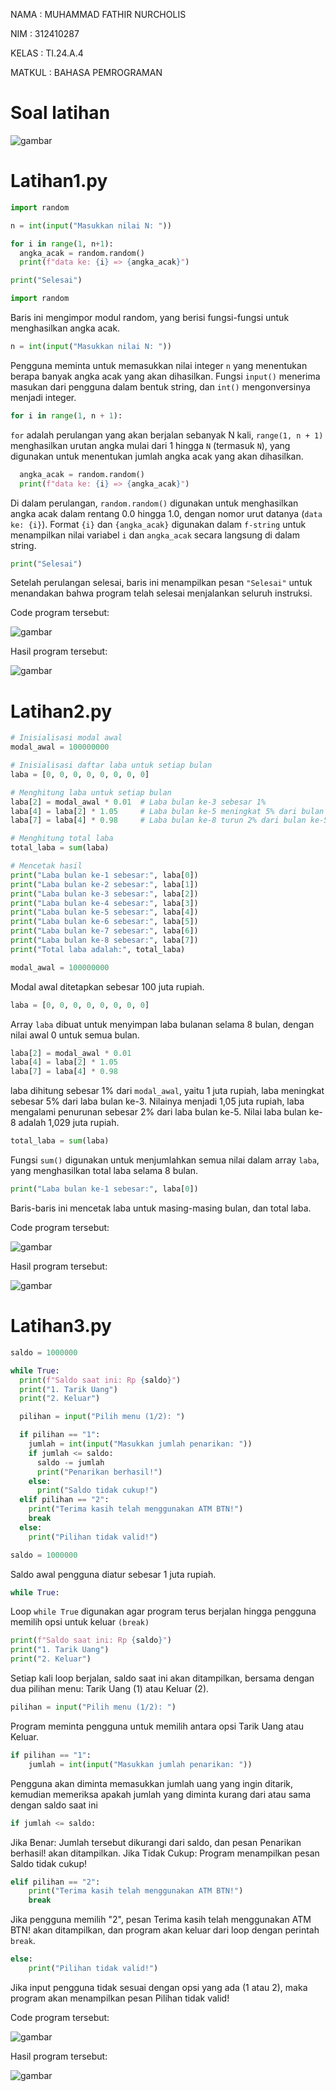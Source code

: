 <p>NAMA : MUHAMMAD FATHIR NURCHOLIS</p>
<P>NIM : 312410287</P>
<P>KELAS : TI.24.A.4</P>
<P>MATKUL : BAHASA PEMROGRAMAN</P>

# Soal latihan

![gambar](https://github.com/andreanbadeh/Labpy03/blob/ead01c1a56b760fa2741e76cda7776d524b1c0e9/Image/Screenshot%20From%202024-10-29%2011-15-44.png)

# Latihan1.py

```python
import random

n = int(input("Masukkan nilai N: "))

for i in range(1, n+1):
  angka_acak = random.random()
  print(f"data ke: {i} => {angka_acak}")

print("Selesai")
```



```python
import random
```
Baris ini mengimpor modul random, yang berisi fungsi-fungsi untuk menghasilkan angka acak.

```python
n = int(input("Masukkan nilai N: "))
```
Pengguna meminta untuk memasukkan nilai integer `n` yang menentukan berapa banyak angka acak yang akan dihasilkan. Fungsi `input()` menerima masukan dari pengguna dalam bentuk string, dan `int()` mengonversinya menjadi integer.

```python
for i in range(1, n + 1):
```
`for` adalah perulangan yang akan berjalan sebanyak N kali, `range(1, n + 1)` menghasilkan urutan angka mulai dari 1 hingga `N` (termasuk `N`), yang digunakan untuk menentukan jumlah angka acak yang akan dihasilkan.

```python
  angka_acak = random.random()
  print(f"data ke: {i} => {angka_acak}")
```
Di dalam perulangan, `random.random()` digunakan untuk menghasilkan angka acak dalam rentang 0.0 hingga 1.0, dengan nomor urut datanya (`data ke: {i}`). Format `{i}` dan `{angka_acak}` digunakan dalam `f-string` untuk menampilkan nilai variabel `i` dan `angka_acak` secara langsung di dalam string.

```python
print("Selesai")
```
Setelah perulangan selesai, baris ini menampilkan pesan `"Selesai"` untuk menandakan bahwa program telah selesai menjalankan seluruh instruksi.

Code program tersebut:

![gambar](https://github.com/Fathir4118/Lobpy3/blob/main/Gambar/IMG_20241104_110611.jpg) 

Hasil program tersebut:

![gambar](https://github.com/andreanbadeh/Labpy03/blob/db2b670f8d7f34ed4a0ae286dd7a3d3a853fed97/Image/Screenshot%20From%202024-10-29%2011-04-41.png)

# Latihan2.py

```python
# Inisialisasi modal awal
modal_awal = 100000000

# Inisialisasi daftar laba untuk setiap bulan
laba = [0, 0, 0, 0, 0, 0, 0, 0]

# Menghitung laba untuk setiap bulan
laba[2] = modal_awal * 0.01  # Laba bulan ke-3 sebesar 1%
laba[4] = laba[2] * 1.05     # Laba bulan ke-5 meningkat 5% dari bulan ke-3
laba[7] = laba[4] * 0.98     # Laba bulan ke-8 turun 2% dari bulan ke-5

# Menghitung total laba
total_laba = sum(laba)

# Mencetak hasil
print("Laba bulan ke-1 sebesar:", laba[0])
print("Laba bulan ke-2 sebesar:", laba[1])
print("Laba bulan ke-3 sebesar:", laba[2])
print("Laba bulan ke-4 sebesar:", laba[3])
print("Laba bulan ke-5 sebesar:", laba[4])
print("Laba bulan ke-6 sebesar:", laba[5])
print("Laba bulan ke-7 sebesar:", laba[6])
print("Laba bulan ke-8 sebesar:", laba[7])
print("Total laba adalah:", total_laba)
```


```python
modal_awal = 100000000
```
Modal awal ditetapkan sebesar 100 juta rupiah.

```python
laba = [0, 0, 0, 0, 0, 0, 0, 0]
```
Array `laba` dibuat untuk menyimpan laba bulanan selama 8 bulan, dengan nilai awal 0 untuk semua bulan.

```python
laba[2] = modal_awal * 0.01  
laba[4] = laba[2] * 1.05     
laba[7] = laba[4] * 0.98
```
laba dihitung sebesar 1% dari `modal_awal`, yaitu 1 juta rupiah, laba meningkat sebesar 5% dari laba bulan ke-3. Nilainya menjadi 1,05 juta rupiah, laba mengalami penurunan sebesar 2% dari laba bulan ke-5. Nilai laba bulan ke-8 adalah 1,029 juta rupiah.

```python
total_laba = sum(laba)
```
Fungsi `sum()` digunakan untuk menjumlahkan semua nilai dalam array `laba`, yang menghasilkan total laba selama 8 bulan.

```python
print("Laba bulan ke-1 sebesar:", laba[0])
```
Baris-baris ini mencetak laba untuk masing-masing bulan, dan total laba.

Code program tersebut:

![gambar](https://github.com/andreanbadeh/Labpy03/blob/d19ff542f8f6a7e909f4d2828d9cfe78f1c24c86/Image/latihan2.png)

Hasil program tersebut:

![gambar](https://github.com/andreanbadeh/Labpy03/blob/d19ff542f8f6a7e909f4d2828d9cfe78f1c24c86/Image/Screenshot%20From%202024-10-29%2011-44-10.png)

# Latihan3.py

```python
saldo = 1000000

while True:
  print(f"Saldo saat ini: Rp {saldo}")
  print("1. Tarik Uang")
  print("2. Keluar")

  pilihan = input("Pilih menu (1/2): ")

  if pilihan == "1":
    jumlah = int(input("Masukkan jumlah penarikan: "))
    if jumlah <= saldo:
      saldo -= jumlah
      print("Penarikan berhasil!")
    else:
      print("Saldo tidak cukup!")
  elif pilihan == "2":
    print("Terima kasih telah menggunakan ATM BTN!")
    break
  else:
    print("Pilihan tidak valid!")
```


```python
saldo = 1000000
```
Saldo awal pengguna diatur sebesar 1 juta rupiah.

```python
while True:
```
Loop `while True` digunakan agar program terus berjalan hingga pengguna memilih opsi untuk keluar `(break)`

```python
print(f"Saldo saat ini: Rp {saldo}")
print("1. Tarik Uang")
print("2. Keluar")
```
Setiap kali loop berjalan, saldo saat ini akan ditampilkan, bersama dengan dua pilihan menu: Tarik Uang (1) atau Keluar (2).

```python
pilihan = input("Pilih menu (1/2): ")
```
Program meminta pengguna untuk memilih antara opsi Tarik Uang atau Keluar.

```python
if pilihan == "1":
    jumlah = int(input("Masukkan jumlah penarikan: "))
```
Pengguna akan diminta memasukkan jumlah uang yang ingin ditarik, kemudian memeriksa apakah jumlah yang diminta kurang dari atau sama dengan saldo saat ini

```python
if jumlah <= saldo:
```
Jika Benar: Jumlah tersebut dikurangi dari saldo, dan pesan Penarikan berhasil! akan ditampilkan.
Jika Tidak Cukup: Program menampilkan pesan Saldo tidak cukup!

```python
elif pilihan == "2":
    print("Terima kasih telah menggunakan ATM BTN!")
    break
```
Jika pengguna memilih "2", pesan Terima kasih telah menggunakan ATM BTN! akan ditampilkan, dan program akan keluar dari loop dengan perintah `break`.

```python
else:
    print("Pilihan tidak valid!")
```
Jika input pengguna tidak sesuai dengan opsi yang ada (1 atau 2), maka program akan menampilkan pesan Pilihan tidak valid!

Code program tersebut:

![gambar](https://github.com/andreanbadeh/Labpy03/blob/2d34fe183a3296798cef49d24db50a2c7efd5372/Image/latihan3.png)

Hasil program tersebut:

![gambar](https://github.com/andreanbadeh/Labpy03/blob/2d34fe183a3296798cef49d24db50a2c7efd5372/Image/Screenshot%20From%202024-10-29%2012-06-49.png)
